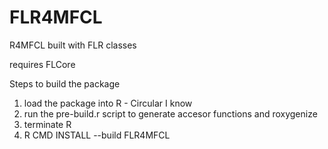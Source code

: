 # FLR4MFCL
R4MFCL built with FLR classes

requires FLCore 

Steps to build the package
1. load the package into R - Circular I know
2. run the pre-build.r script to generate accesor functions and roxygenize
3. terminate R
4. R CMD INSTALL --build FLR4MFCL
